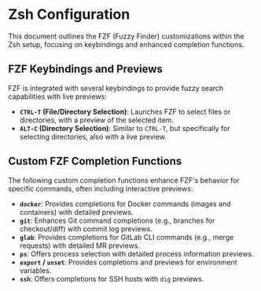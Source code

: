 
# Zsh Configuration

This document outlines the FZF (Fuzzy Finder) customizations within the Zsh setup, focusing on keybindings and enhanced completion functions.

## FZF Keybindings and Previews

FZF is integrated with several keybindings to provide fuzzy search capabilities with live previews:

*   **`CTRL-T` (File/Directory Selection)**: Launches FZF to select files or directories, with a preview of the selected item.
*   **`ALT-C` (Directory Selection)**: Similar to `CTRL-T`, but specifically for selecting directories, also with a live preview.

## Custom FZF Completion Functions

The following custom completion functions enhance FZF's behavior for specific commands, often including interactive previews:

*   **`docker`**: Provides completions for Docker commands (images and containers) with detailed previews.
*   **`git`**: Enhances Git command completions (e.g., branches for checkout/diff) with commit log previews.
*   **`glab`**: Provides completions for GitLab CLI commands (e.g., merge requests) with detailed MR previews.
*   **`ps`**: Offers process selection with detailed process information previews.
*   **`export` / `unset`**: Provides completions and previews for environment variables.
*   **`ssh`**: Offers completions for SSH hosts with `dig` previews.
